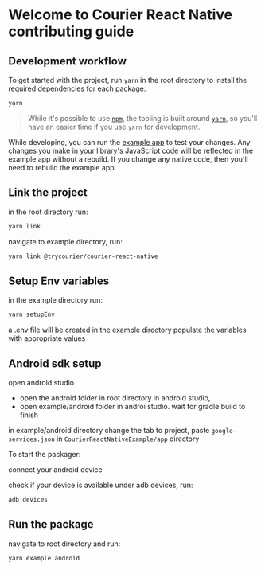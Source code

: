 # Welcome to Courier React Native contributing guide

## Development workflow

To get started with the project, run `yarn` in the root directory to install the required dependencies for each package:

```sh
yarn
```

> While it's possible to use [`npm`](https://github.com/npm/cli), the tooling is built around [`yarn`](https://classic.yarnpkg.com/), so you'll have an easier time if you use `yarn` for development.

While developing, you can run the [example app](/example/) to test your changes. Any changes you make in your library's JavaScript code will be reflected in the example app without a rebuild. If you change any native code, then you'll need to rebuild the example app.

## Link the project

in the root directory run:

```sh
yarn link
```

navigate to example directory, run:

```sh
yarn link @trycourier/courier-react-native
```

## Setup Env variables

in the example directory run:

```sh
yarn setupEnv
```

a .env file will be created in the example directory
populate the variables with appropriate values

## Android sdk setup

open android studio

- open the android folder in root directory in android studio,
- open example/android folder in androi studio. wait for gradle build to finish

in example/android directory change the tab to project, paste
`google-services.json` in `CourierReactNativeExample/app` directory

To start the packager:

connect your android device

check if your device is available under adb devices, run:

```sh
adb devices
```

## Run the package

navigate to root directory and run:

```sh
yarn example android
```
